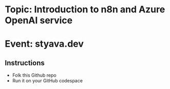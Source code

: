 # Topic: Introduction to n8n and Azure OpenAI service
# Event: styava.dev
## Instructions
- Folk this Github repo
- Run it on your GitHub codespace